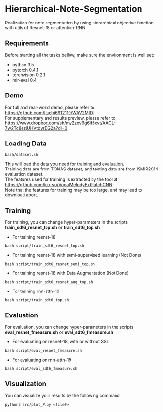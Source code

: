 # Hierarchical-Note-Segmentation
Realization for note segmentation by using hierarchical objective function with utils of Resnet-18 or attention-RNN

## Requirements
Before starting all the tasks bellow, make sure the environment is well set:   
- python 3.5
- pytorch 0.4.1
- torchvision 0.2.1
- mir-eval 0.4

## Demo
For full and real-world demo, please refer to https://github.com/Itachi6912110/WAV2MIDI   
For supplementary and results preview, please refer to https://www.dropbox.com/sh/my2zxv9g6if6xvt/AACL-7w2Tc8ezjUHVtdyrDG2a?dl=0

## Loading Data
```
bash/dataset.sh
```
This will load the data you need for training and evaluation.   
Training data are from TONAS dataset, and testing data are from ISMIR2014 evaluation dataset.   
The features used for training is extracted by the tool at https://github.com/leo-so/VocalMelodyExtPatchCNN   
Note that the features for training may be too large, and may lead to download abort.

## Training
For training, you can change hyper-parameters in the scripts **train_sdt6_resnet_top.sh** or **train_sdt6_top.sh**
- For training resnet-18
```
bash script/train_sdt6_resnet_top.sh
```
- For training resnet-18 with semi-supervised learning (Not Done)
```
bash script/train_sdt6_resnet_semi_top.sh
```
- For training resnet-18 with Data Augmentation (Not Done)
```
bash script/train_sdt6_resnet_aug_top.sh
```
- For training rnn-attn-19
```
bash script/train_sdt6_top.sh
```

## Evaluation
For evaluation, you can change hyper-parameters in the scripts **eval_resnet_fmeasure.sh** or **eval_sdt6_fmeasure.sh**
- For evaluating on resnet-18, with or without SSL
```
bash script/eval_resnet_fmeasure.sh
```
- For evaluating on rnn-attn-19
```
bash script/eval_sdt6_fmeasure.sh
```

## Visualization
You can visualize your results by the following command
```
python3 src/plot_P.py <file#>
```
